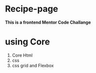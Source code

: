 # Recipe-page

**This is a frontend Mentor Code Challange**

# using Core

1. Core Html
2. css
3. css grid and Flexbox
